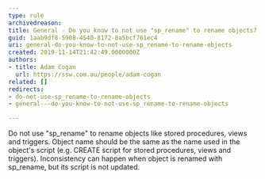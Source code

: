 ```yaml
---
type: rule
archivedreason: 
title: General - Do you know to not use "sp_rename" to rename objects?
guid: 1aab9df8-5908-4540-8172-8a5bcf761ec4
uri: general-do-you-know-to-not-use-sp_rename-to-rename-objects
created: 2019-11-14T21:42:49.0000000Z
authors:
- title: Adam Cogan
  url: https://ssw.com.au/people/adam-cogan
related: []
redirects:
- do-not-use-sp_rename-to-rename-objects
- general---do-you-know-to-not-use-sp_rename-to-rename-objects

---
```


Do not use "sp\_rename" to rename objects like stored procedures, views and triggers.
 Object name should be the same as the name used in the object's script (e.g. CREATE script for stored procedures, views and triggers). Inconsistency can happen when object is renamed with sp\_rename, but its script is not updated.

<!--endintro-->
